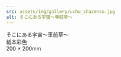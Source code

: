 ```yaml
---
src: assets/img/gallery/uchu_shazenso.jpg
alt: そこにある宇宙〜車前草〜
---
```

そこにある宇宙〜車前草〜<br>
紙本彩色<br>
200 × 200mm